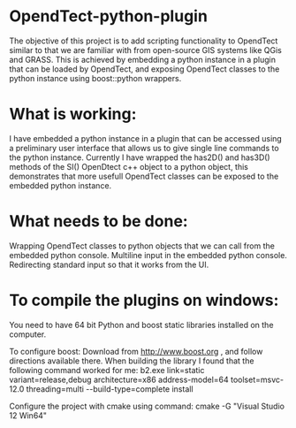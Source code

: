 # OpendTect-python-plugin
The objective of this project is to add scripting functionality to OpendTect similar to that we are familiar with from open-source GIS systems like QGis and GRASS.
This is achieved by embedding a python instance in a plugin that can be loaded by OpendTect, and exposing OpendTect classes to the python instance using boost::python wrappers.

# What is working:
I have embedded a python instance in a plugin that can be accessed using a preliminary user interface that allows us to give single line commands to the python instance.
Currently I have wrapped the has2D() and has3D() methods of the SI() OpenDtect c++ object to a python object, this demonstrates that more usefull OpendTect classes can be exposed to the embedded python instance.

# What needs to be done:
Wrapping OpendTect classes to python objects that we can call from the embedded python console.
Multiline input in the embedded python console.
Redirecting standard input so that it works from the UI.

# To compile the plugins on windows:
You need to have 64 bit Python and boost static libraries installed on the computer.

To configure boost:
Download from http://www.boost.org , and follow directions available there.
When building the library I found that the following command worked for me:
b2.exe link=static variant=release,debug architecture=x86 address-model=64 toolset=msvc-12.0 threading=multi --build-type=complete install

Configure the project with cmake using command: cmake -G "Visual Studio 12 Win64" <root dir>
